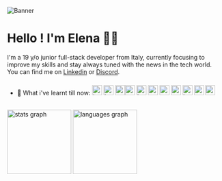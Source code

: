 ![Banner](https://github.com/Elekekic/Elekekic/assets/157897660/f04d0733-3572-4106-9a73-61c39db2b2a3)

# Hello ! I'm Elena 👋🏼
I'm a 19 y/o junior full-stack developer from Italy, currently focusing to improve my skills and stay always tuned with the news in the tech world. You can find me on <a href="https://www.linkedin.com/in/elena-kekic-" target="_blank">Linkedin</a>  or  <a href="http://discordapp.com/users/865697545552658502" target="_blank">Discord</a>.
###

###
- 📝 What i've learnt till now: <img src="https://cdn.jsdelivr.net/gh/devicons/devicon/icons/javascript/javascript-original.svg" height="23" alt="javascript logo"  /> <img src="https://cdn.jsdelivr.net/gh/devicons/devicon/icons/html5/html5-original.svg" height="23" alt="html5 logo"  /> <img src="https://cdn.jsdelivr.net/gh/devicons/devicon/icons/css3/css3-original.svg" height="23" alt="css3 logo"  /><img src="https://cdn.simpleicons.org/angular/DD0031" height="23" alt="angularjs logo"  /> <img src="https://cdn.jsdelivr.net/gh/devicons/devicon/icons/bootstrap/bootstrap-original.svg" height="23" alt="bootstrap logo"  /> <img src="https://cdn.simpleicons.org/typescript/3178C6" height="23" alt="typescript logo"  /> <img src="https://cdn.jsdelivr.net/gh/devicons/devicon/icons/sass/sass-original.svg" height="23" alt="sass logo"  />   <img src="https://cdn.jsdelivr.net/gh/devicons/devicon/icons/postgresql/postgresql-original.svg" height="23" alt="postgresql logo"  />  <img src="https://cdn.jsdelivr.net/gh/devicons/devicon/icons/java/java-original.svg" height="23" alt="java logo"  />   <img src="https://cdn.jsdelivr.net/gh/devicons/devicon/icons/apache/apache-original.svg" height="23" alt="apache logo"  />  <img src="https://cdn.jsdelivr.net/gh/devicons/devicon/icons/spring/spring-original.svg" height="23" alt="spring logo"  />

<br>

<div>
  <img src="https://github-readme-stats.vercel.app/api?username=elekekic&hide_title=false&hide_rank=false&show_icons=true&include_all_commits=true&count_private=true&disable_animations=false&theme=gruvbox&locale=en&hide_border=false" height="150" alt="stats graph"  />
  <img src="https://github-readme-stats.vercel.app/api/top-langs?username=elekekic&locale=en&hide_title=false&layout=compact&card_width=320&langs_count=5&theme=gruvbox&hide_border=false" height="150" alt="languages graph"  />
</div>
<br>

###
